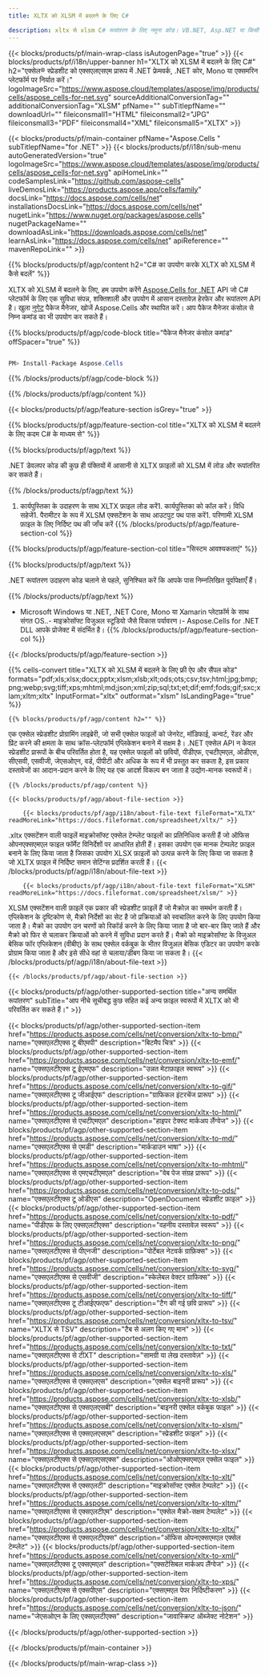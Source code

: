 ```yaml
---
title: XLTX को XLSM में बदलने के लिए C#

description: xltx से xlsm C# रूपांतरण के लिए नमूना कोड। VB.NET, Asp.NET या किसी .NET आधारित एप्लिकेशन के भीतर xlsm रूपांतरण के लिए बैच xltx फ़ाइलों के लिए API उदाहरण कोड का उपयोग करें।
---
```

{{< blocks/products/pf/main-wrap-class isAutogenPage="true" >}}
{{< blocks/products/pf/i18n/upper-banner h1="XLTX को XLSM में बदलने के लिए C#" h2="एक्सेल® स्प्रेडशीट को एक्सएलएसएम प्रारूप में .NET फ्रेमवर्क, .NET कोर, Mono या एक्समरिन प्लेटफॉर्म पर निर्यात करें।" logoImageSrc="https://www.aspose.cloud/templates/aspose/img/products/cells/aspose_cells-for-net.svg" sourceAdditionalConversionTag="" additionalConversionTag="XLSM" pfName="" subTitlepfName="" downloadUrl="" fileiconsmall1="HTML" fileiconsmall2="JPG" fileiconsmall3="PDF" fileiconsmall4="XML" fileiconsmall5="XLTX" >}}

{{< blocks/products/pf/main-container pfName="Aspose.Cells " subTitlepfName="for .NET" >}}
{{< blocks/products/pf/i18n/sub-menu autoGeneratedVersion="true" logoImageSrc="https://www.aspose.cloud/templates/aspose/img/products/cells/aspose_cells-for-net.svg" apiHomeLink="" codeSamplesLink="https://github.com/aspose-cells" liveDemosLink="https://products.aspose.app/cells/family" docsLink="https://docs.aspose.com/cells/net" installationsDocsLink="https://docs.aspose.com/cells/net" nugetLink="https://www.nuget.org/packages/aspose.cells" nugetPackageName="" downloadAsLink="https://downloads.aspose.com/cells/net" learnAsLink="https://docs.aspose.com/cells/net" apiReference="" mavenRepoLink="" >}}

{{% blocks/products/pf/agp/content h2="C# का उपयोग करके XLTX को XLSM में कैसे बदलें" %}}

 XLTX को XLSM में बदलने के लिए, हम उपयोग करेंगे
 [Aspose.Cells for .NET](https://products.aspose.com/cells/net) 
 API जो C# प्लेटफॉर्म के लिए एक सुविधा संपन्न, शक्तिशाली और उपयोग में आसान दस्तावेज़ हेरफेर और रूपांतरण API है। खुला
 [नुगेट](https://www.nuget.org/packages/aspose.cells) 
 पैकेज मैनेजर, खोजें
 Aspose.Cells 
 और स्थापित करें। आप पैकेज मैनेजर कंसोल से निम्न कमांड का भी उपयोग कर सकते हैं।

{{% blocks/products/pf/agp/code-block title="पैकेज मैनेजर कंसोल कमांड" offSpacer="true" %}}

```cs

PM> Install-Package Aspose.Cells


```

{{% /blocks/products/pf/agp/code-block %}}

{{% /blocks/products/pf/agp/content %}}

{{< blocks/products/pf/agp/feature-section isGrey="true" >}}

{{% blocks/products/pf/agp/feature-section-col title="XLTX को XLSM में बदलने के लिए कदम C# के माध्यम से" %}}

{{% blocks/products/pf/agp/text %}}

 .NET डेवलपर कोड की कुछ ही पंक्तियों में आसानी से XLTX फ़ाइलों को XLSM में लोड और रूपांतरित कर सकते हैं।

{{% /blocks/products/pf/agp/text %}}

1. कार्यपुस्तिका के उदाहरण के साथ XLTX फ़ाइल लोड करें1. कार्यपुस्तिका को कॉल करें। विधि सहेजें1. पैरामीटर के रूप में XLSM एक्सटेंशन के साथ आउटपुट पथ पास करें1. परिणामी XLSM फ़ाइल के लिए निर्दिष्ट पथ की जाँच करें
{{% /blocks/products/pf/agp/feature-section-col %}}

{{% blocks/products/pf/agp/feature-section-col title="सिस्टम आवश्यकताएं" %}}

{{% blocks/products/pf/agp/text %}}

 .NET रूपांतरण उदाहरण कोड चलाने से पहले, सुनिश्चित करें कि आपके पास निम्नलिखित पूर्वापेक्षाएँ हैं।

{{% /blocks/products/pf/agp/text %}}

- Microsoft Windows या .NET, .NET Core, Mono या Xamarin प्लेटफ़ॉर्म के साथ संगत OS..- माइक्रोसॉफ्ट विजुअल स्टूडियो जैसे विकास पर्यावरण।- Aspose.Cells for .NET DLL आपके प्रोजेक्ट में संदर्भित है।
{{% /blocks/products/pf/agp/feature-section-col %}}

{{< /blocks/products/pf/agp/feature-section >}}

{{% cells-convert title="XLTX को XLSM में बदलने के लिए फ्री ऐप और सैंपल कोड" formats="pdf;xls;xlsx;docx;pptx;xlsm;xlsb;xlt;ods;ots;csv;tsv;html;jpg;bmp;png;webp;svg;tiff;xps;mhtml;md;json;xml;zip;sql;txt;et;dif;emf;fods;gif;sxc;xlam;xltm;xltx" InputFormat="xltx" outformat="xlsm" IsLandingPage="true" %}}
 
<!-- aboutfile Starts -->

    {{% blocks/products/pf/agp/content h2="" %}}

 एक एक्सेल स्प्रेडशीट प्रोग्रामिंग लाइब्रेरी, जो सभी एक्सेल फाइलों को जेनरेट, मॉडिफाई, कन्वर्ट, रेंडर और प्रिंट करने की क्षमता के साथ क्रॉस-प्लेटफॉर्म एप्लिकेशन बनाने में सक्षम है। .NET एक्सेल API न केवल स्प्रेडशीट प्रारूपों के बीच परिवर्तित होता है, यह एक्सेल फाइलों को छवियों, पीडीएफ, एचटीएमएल, ओडीएस, सीएसवी, एसवीजी, जेएसओएन, वर्ड, पीपीटी और अधिक के रूप में भी प्रस्तुत कर सकता है, इस प्रकार दस्तावेजों का आदान-प्रदान करने के लिए यह एक आदर्श विकल्प बन जाता है उद्योग-मानक स्वरूपों में।

    {{% /blocks/products/pf/agp/content %}}

    {{< blocks/products/pf/agp/about-file-section >}}

        {{< blocks/products/pf/agp/i18n/about-file-text fileFormat="XLTX" readMoreLink="https://docs.fileformat.com/spreadsheet/xltx/" >}}
.xltx एक्सटेंशन वाली फाइलें माइक्रोसॉफ्ट एक्सेल टेम्प्लेट फाइलों का प्रतिनिधित्व करती हैं जो ऑफिस ओपनएक्सएमएल फाइल फॉर्मेट विनिर्देशों पर आधारित होती हैं। इसका उपयोग एक मानक टेम्पलेट फ़ाइल बनाने के लिए किया जाता है जिसका उपयोग XLSX फ़ाइलों को उत्पन्न करने के लिए किया जा सकता है जो XLTX फ़ाइल में निर्दिष्ट समान सेटिंग्स प्रदर्शित करती हैं।
        {{< /blocks/products/pf/agp/i18n/about-file-text >}}

        {{< blocks/products/pf/agp/i18n/about-file-text fileFormat="XLSM" readMoreLink="https://docs.fileformat.com/spreadsheet/xlsm/" >}}
XLSM एक्सटेंशन वाली फ़ाइलें एक प्रकार की स्प्रेडशीट फ़ाइलें हैं जो मैक्रोज़ का समर्थन करती हैं। एप्लिकेशन के दृष्टिकोण से, मैक्रो निर्देशों का सेट है जो प्रक्रियाओं को स्वचालित करने के लिए उपयोग किया जाता है। मैक्रो का उपयोग उन चरणों को रिकॉर्ड करने के लिए किया जाता है जो बार-बार किए जाते हैं और मैक्रो को फिर से चलाकर क्रियाओं को करने में सुविधा प्रदान करते हैं। मैक्रो को माइक्रोसॉफ्ट के विजुअल बेसिक फॉर एप्लिकेशन (वीबीए) के साथ एक्सेल वर्कबुक के भीतर विजुअल बेसिक एडिटर का उपयोग करके प्रोग्राम किया जाता है और इसे सीधे वहां से चलाया/डीबग किया जा सकता है।
        {{< /blocks/products/pf/agp/i18n/about-file-text >}}

    {{< /blocks/products/pf/agp/about-file-section >}}

<!-- aboutfile Ends -->

{{< blocks/products/pf/agp/other-supported-section title="अन्य समर्थित रूपांतरण" subTitle="आप नीचे सूचीबद्ध कुछ सहित कई अन्य फ़ाइल स्वरूपों में XLTX को भी परिवर्तित कर सकते हैं।" >}}

{{< blocks/products/pf/agp/other-supported-section-item href="https://products.aspose.com/cells/net/conversion/xltx-to-bmp/" name="एक्सएलटीएक्स टू बीएमपी" description="बिटमैप चित्र" >}}
{{< blocks/products/pf/agp/other-supported-section-item href="https://products.aspose.com/cells/net/conversion/xltx-to-emf/" name="एक्सएलटीएक्स टू ईएमएफ" description="उन्नत मेटाफ़ाइल स्वरूप" >}}
{{< blocks/products/pf/agp/other-supported-section-item href="https://products.aspose.com/cells/net/conversion/xltx-to-gif/" name="एक्सएलटीएक्स टू जीआईएफ" description="ग्राफिकल इंटरचेंज प्रारूप" >}}
{{< blocks/products/pf/agp/other-supported-section-item href="https://products.aspose.com/cells/net/conversion/xltx-to-html/" name="एक्सएलटीएक्स से एचटीएमएल" description="हाइपर टेक्स्ट मार्कअप लैंग्वेज" >}}
{{< blocks/products/pf/agp/other-supported-section-item href="https://products.aspose.com/cells/net/conversion/xltx-to-md/" name="एक्सएलटीएक्स से एमडी" description="मार्कडाउन भाषा" >}}
{{< blocks/products/pf/agp/other-supported-section-item href="https://products.aspose.com/cells/net/conversion/xltx-to-mhtml/" name="एक्सएलटीएक्स से एमएचटीएमएल" description="वेब पेज संग्रह प्रारूप" >}}
{{< blocks/products/pf/agp/other-supported-section-item href="https://products.aspose.com/cells/net/conversion/xltx-to-ods/" name="एक्सएलटीएक्स टू ओडीएस" description="OpenDocument स्प्रेडशीट फ़ाइल" >}}
{{< blocks/products/pf/agp/other-supported-section-item href="https://products.aspose.com/cells/net/conversion/xltx-to-pdf/" name="पीडीएफ के लिए एक्सएलटीएक्स" description="वहनीय दस्तावेज़ स्वरूप" >}}
{{< blocks/products/pf/agp/other-supported-section-item href="https://products.aspose.com/cells/net/conversion/xltx-to-png/" name="एक्सएलटीएक्स से पीएनजी" description="पोर्टेबल नेटवर्क ग्राफ़िक्स" >}}
{{< blocks/products/pf/agp/other-supported-section-item href="https://products.aspose.com/cells/net/conversion/xltx-to-svg/" name="एक्सएलटीएक्स से एसवीजी" description="स्केलेबल वेक्टर ग्राफिक्स" >}}
{{< blocks/products/pf/agp/other-supported-section-item href="https://products.aspose.com/cells/net/conversion/xltx-to-tiff/" name="एक्सएलटीएक्स टू टीआईएफएफ" description="टैग की गई छवि प्रारूप" >}}
{{< blocks/products/pf/agp/other-supported-section-item href="https://products.aspose.com/cells/net/conversion/xltx-to-tsv/" name="XLTX से TSV" description="टैब से अलग किए गए मान" >}}
{{< blocks/products/pf/agp/other-supported-section-item href="https://products.aspose.com/cells/net/conversion/xltx-to-txt/" name="एक्सएलटीएक्स से टीXT" description="सामग्री या लेख दस्तावेज़" >}}
{{< blocks/products/pf/agp/other-supported-section-item href="https://products.aspose.com/cells/net/conversion/xltx-to-xls/" name="एक्सएलटीएक्स से एक्सएलएस" description="एक्सेल बाइनरी प्रारूप" >}}
{{< blocks/products/pf/agp/other-supported-section-item href="https://products.aspose.com/cells/net/conversion/xltx-to-xlsb/" name="एक्सएलटीएक्स से एक्सएलएसबी" description="बाइनरी एक्सेल वर्कबुक फाइल" >}}
{{< blocks/products/pf/agp/other-supported-section-item href="https://products.aspose.com/cells/net/conversion/xltx-to-xlsm/" name="एक्सएलटीएक्स से एक्सएलएसएम" description="स्प्रेडशीट फ़ाइल" >}}
{{< blocks/products/pf/agp/other-supported-section-item href="https://products.aspose.com/cells/net/conversion/xltx-to-xlsx/" name="एक्सएलटीएक्स से एक्सएलएसएक्स" description="ओओएक्सएमएल एक्सेल फाइल" >}}
{{< blocks/products/pf/agp/other-supported-section-item href="https://products.aspose.com/cells/net/conversion/xltx-to-xlt/" name="एक्सएलटीएक्स से एक्सएलटी" description="माइक्रोसॉफ्ट एक्सेल टेम्पलेट" >}}
{{< blocks/products/pf/agp/other-supported-section-item href="https://products.aspose.com/cells/net/conversion/xltx-to-xltm/" name="एक्सएलटीएक्स से एक्सएलटीएम" description="एक्सेल मैक्रो-सक्षम टेम्पलेट" >}}
{{< blocks/products/pf/agp/other-supported-section-item href="https://products.aspose.com/cells/net/conversion/xltx-to-xltx/" name="एक्सएलटीएक्स से एक्सएलटीएक्स" description="ऑफिस ओपनएक्सएमएल एक्सेल टेम्प्लेट" >}}
{{< blocks/products/pf/agp/other-supported-section-item href="https://products.aspose.com/cells/net/conversion/xltx-to-xml/" name="एक्सएलटीएक्स टू एक्सएमएल" description="एक्सटेंसिबल मार्कअप लैंग्वेज" >}}
{{< blocks/products/pf/agp/other-supported-section-item href="https://products.aspose.com/cells/net/conversion/xltx-to-xps/" name="एक्सएलटीएक्स से एक्सपीएस" description="एक्सएमएल पेपर निर्दिष्टीकरण" >}}
{{< blocks/products/pf/agp/other-supported-section-item href="https://products.aspose.com/cells/net/conversion/xltx-to-json/" name="जेएसओएन के लिए एक्सएलटीएक्स" description="जावास्क्रिप्ट ऑब्जेक्ट नोटेशन" >}}

{{< /blocks/products/pf/agp/other-supported-section >}}

{{< /blocks/products/pf/main-container >}}
    
{{< /blocks/products/pf/main-wrap-class >}}
